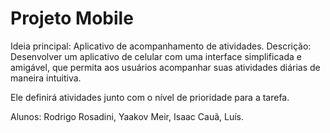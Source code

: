 # Projeto Mobile

Ideia principal: Aplicativo de acompanhamento de atividades.
Descrição: Desenvolver um aplicativo de celular com uma interface simplificada e amigável, que permita aos usuários acompanhar suas atividades diárias de maneira intuitiva.

Ele definirá atividades junto com o nível de prioridade para a tarefa.

Alunos: Rodrigo Rosadini, Yaakov Meir, Isaac Cauã, Luís.
